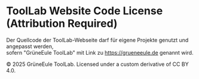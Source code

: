 # ToolLab Website Code License (Attribution Required)

Der Quellcode der ToolLab-Webseite darf für eigene Projekte genutzt und angepasst werden,  
sofern "GrüneEule ToolLab" mit Link zu https://grueneeule.de genannt wird.

© 2025 GrüneEule ToolLab. Licensed under a custom derivative of CC BY 4.0.
